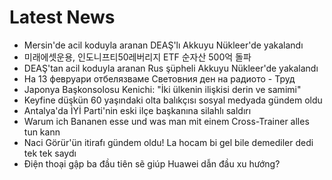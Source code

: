 # Latest News
-  Mersin'de acil koduyla aranan DEAŞ'lı Akkuyu Nükleer'de yakalandı
-  미래에셋운용, 인도니프티50레버리지 ETF 순자산 500억 돌파
-  DEAŞ'tan acil koduyla aranan Rus şüpheli Akkuyu Nükleer'de yakalandı
-  На 13 февруари отбелязваме Световния ден на радиото - Труд
-  Japonya Başkonsolosu Kenichi: "İki ülkenin ilişkisi derin ve samimi"
-  Keyfine düşkün 60 yaşındaki olta balıkçısı sosyal medyada gündem oldu
-  Antalya'da İYİ Parti'nin eski ilçe başkanına silahlı saldırı
-  Warum ich Bananen esse und was man mit einem Cross-Trainer alles tun kann
-  Naci Görür'ün itirafı gündem oldu! La hocam bi gel bile demediler dedi tek tek saydı
-  Điện thoại gập ba đầu tiên sẽ giúp Huawei dẫn đầu xu hướng?
